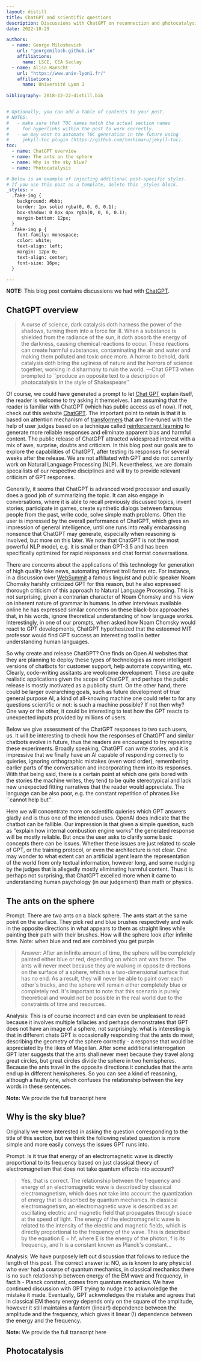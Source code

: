 ```yaml
---
layout: distill
title: ChatGPT and scientific questions
description: Discussions with ChatGPT on reconnection and photocatalysis
date: 2022-10-29

authors:
  - name: George Miloshevich
    url: "georgemilosh.github.io"
    affiliations:
      name: LSCE, CEA Saclay
  - name: Alisa Ranscht
    url: "https://www.univ-lyon1.fr/"
    affiliations:
      name: Université Lyon 1
      
bibliography: 2018-12-22-distill.bib


# Optionally, you can add a table of contents to your post.
# NOTES:
#   - make sure that TOC names match the actual section names
#     for hyperlinks within the post to work correctly.
#   - we may want to automate TOC generation in the future using
#     jekyll-toc plugin (https://github.com/toshimaru/jekyll-toc).
toc:
  - name: ChatGPT overview
  - name: The ants on the sphere
  - name: Why is the sky blue?
  - name: Photocatalysis

# Below is an example of injecting additional post-specific styles.
# If you use this post as a template, delete this _styles block.
_styles: >
  .fake-img {
    background: #bbb;
    border: 1px solid rgba(0, 0, 0, 0.1);
    box-shadow: 0 0px 4px rgba(0, 0, 0, 0.1);
    margin-bottom: 12px;
  }
  .fake-img p {
    font-family: monospace;
    color: white;
    text-align: left;
    margin: 12px 0;
    text-align: center;
    font-size: 16px;
  }

---
```


**NOTE:**
This blog post contains discussions we had with [ChatGPT](https://chat.openai.com/).

## ChatGPT overview

<blockquote>
    A curse of science, dark catalysis doth harness the power of the shadows, turning them into a force for ill. When a substance is shielded from the radiance of the sun, it doth absorb the energy of the darkness, causing chemical reactions to occur. These reactions can create harmful substances, contaminating the air and water and making them polluted and toxic once more. A horror to behold, dark catalysis doth bring the ugliness of nature and the horrors of science together, working in disharmony to ruin the world.
    —Chat GPT3 when prompted to ``produce an opposite text to a description of photocatalysis in the style of Shakespeare''
</blockquote>
 
Of course, we could have generated a prompt to let [Chat GPT](https://en.wikipedia.org/wiki/ChatGPT) explain itself, the reader is welcome to try asking it themselves. I am assuming that the reader is familiar with ChatGPT (which has public access as of now). If not, check out this website [ChatGPT](https://openai.com/blog/chatgpt/). The important point to retain is that <d-cite key="ouyang2022training"></d-cite> it is based on attention mechanism of [transformers](https://towardsdatascience.com/transformers-89034557de14) that are fine-tuned with the help of user judges based on a technique called [reinforcement learning](https://en.wikipedia.org/wiki/Reinforcement_learning) to generate more reliable responses and eliminate apparent bias and harmful content. The public release of ChatGPT attracted widespread interest with a mix of awe, surprise, doubts and criticism. In this blog post our goals are to explore the capabilities of ChatGPT, after testing its responses for several weeks after the release. We are not affiliated with GPT and do not currently work on Natural Language Processing (NLP). Nevertheless, we are domain specailists of our respective disciplines and will try to provide relevant criticism of GPT responses.

Generally, it seems that ChatGPT is advanced word processor and usually does a good job of summarizing the topic. It can also engage in conversations, where it is able to recall previously discussed topics, invent stories, participate in games, create synthetic dialogs between famous people from the past, write code, solve simple math problems. Often the user is impressed by the overall performance of ChatGPT, which gives an impression of general intelligence, until one runs into really embarassing nonsence that ChatGPT may generate, especially when reasoning is involved, but more on this later. We note that ChatGPT is not the most powerful NLP model, e.g. it is smaller than GPT-3.5 and has been specifically optimized for rapid responses and chat format conversations. 

There are concerns about the applications of this technology for generation of high quality fake news, automating internet troll farms etc. For instance, in a discussion over [WebSummit](https://youtu.be/PBdZi_JtV4c) a famous linguist and public speaker Noam Chomsky harshly criticized GPT for this reason, but he also expressed thorough criticism of this approach to Natural Language Processing. This is not surprising, given a contrarian character of Noam Chomsky and his view on inherent nature of grammar in humans. In other interviews available online he has expressed similar concerns on these black-box approaches that, in his words, ignore theoretical understanding of how language works. Interestingly, in one of our prompts, when asked how Noam Chomsky would react to GPT developments, ChatGPT hypothesized that the esteemed MIT professor would find GPT success an interesting tool in better understanding human languages. 

So why create and release ChatGPT? One finds on Open AI websites that they are planning to deploy these types of technologies as more intelligent versions of chatbots for customer support, help automate copywriting, etc. Clearly, code-writing assitants are weolcome development. These are quite realistic applications given the scope of ChatGPT, and perhaps the public release is mostly motivated as a publicity stunt. On the other hand, there could be larger overarching goals, such as future development of true general purpose AI, a kind of all-knowing machine one could refer to for any questions scientific or not: is such a machine possible? If not then why? One way or the other, it could be interesting to test how the GPT reacts to unexpected inputs provided by millions of users. 

Below we give assessment of the ChatGPT responses to two such users, us. It will be interesting to check how the responses of ChatGPT and similar chatbots evolve in future, thus the readers are encouraged to try repeating these experiments. Broadly speaking, ChatGPT can write stories, and it is impressive that we finally have an AI capable of responding correctly to quieries, ignoring orthographic mistakes (even word order), remembering earlier parts of the conversation and incorporating them into its responses. With that being said, there is a certain point at which one gets bored with the stories the machine writes, they tend to be quite stereotypical and lack new unexpected fitting narratives that the reader would appreciate. The language can be also poor, e.g. the constant repetition of phrases like ``cannot help but''. 

Here we will concentrate more on scientific quieries which GPT answers gladly and is thus one of the intended uses. OpenAI does indicate that the chatbot can be fallible. Our impression is that given a simple question, such as "explain how internal combustion engine works" the generated response will be mostly reliable. But once the user asks to clarify some basic concepts there can be issues. Whether these issues are just related to scale of GPT, or the training protocol, or even the architecture is not clear. One may wonder to what extent can an artificial agent learn the representation of the world from only textual information, however long, and some nudging by the judges that is allegedly mostly eliminating harmful content. Thus it is perhaps not surprising, that ChatGPT excelled more when it came to understanding human psychology (in our judgement) than math or physics. 

## The ants on the sphere

Prompt: There are two ants on a black sphere. The ants start at the same point on the surface. They pick red and blue brushes respectively and walk in the opposite directions in what appears to them as straight lines while painting their path with their brushes. How will the sphere look after infinite time. Note: when blue and red are combined you get purple

<blockquote>
Answer: After an infinite amount of time, the sphere will be completely painted either blue or red, depending on which ant was faster. The ants will never meet because they are walking in opposite directions on the surface of a sphere, which is a two-dimensional surface that has no end. As a result, they will never be able to paint over each other's tracks, and the sphere will remain either completely blue or completely red. It's important to note that this scenario is purely theoretical and would not be possible in the real world due to the constraints of time and resources.
</blockquote>

Analysis: This is of course incorrect and can even be unpleasant to read because it involves multiple fallacies and perhaps demonstrates that GPT does not have an image of a sphere, not surprisingly. what is interesting is that in different chats GPT is occasionally responding that the ants do meet, describing the geometry of the sphere correctly - a response that would be appreciated by the likes of Magellan. After some additional interrogation GPT later suggests that the ants shall never meet because they travel along great circles, but great circles divide the sphere in two hemispheres. Because the ants travel in the opposite directions it concludes that the ants end up in different hemispheres. So you can see a kind of reasoning, although a faulty one, which confuses the relationship between the key words in these sentences.  

**Note:** We provide the full transcript here

## Why is the sky blue?

Originally we were interested in asking the question corresponding to the title of this section, but we think the following related question is more simple and more easily conveys the issues GPT runs into.

Prompt:  Is it true that energy of an electromagnetic wave is directly proportional to its frequency based on just classical theory of electromagnetism that does not take quantum effects into account?

<blockquote>
Yes, that is correct. The relationship between the frequency and energy of an electromagnetic wave is described by classical electromagnetism, which does not take into account the quantization of energy that is described by quantum mechanics. In classical electromagnetism, an electromagnetic wave is described as an oscillating electric and magnetic field that propagates through space at the speed of light. The energy of the electromagnetic wave is related to the intensity of the electric and magnetic fields, which is directly proportional to the frequency of the wave. This is described by the equation E = hf, where E is the energy of the photon, f is its frequency, and h is a constant known as Planck's constant...
</blockquote>

Analysis: We have purposely left out discussion that follows to reduce the length of this post. The correct answer is: NO, as is known to any physicist who ever had a course of quantum mechanics, in classical mechanics there is no such relationship between energy of the EM wave and frequency, in fact h - Planck constant, comes from quantum mechanics. We have continued discussion with GPT trying to nudge it to ackwnoledge the mistake it made. Eventually, GPT ackwnoledges the mistake and agrees that in classical EM theory energy depends only on the square of the amplitude, however it still maintains a fantom (linear!) dependence between the amplitude and the frequency, which gives it linear (!) dependence between the energy and the frequency. 

**Note:** We provide the full transcript here

## Photocatalysis
